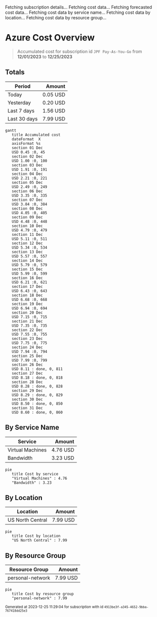 Fetching subscription details...
Fetching cost data...
Fetching forecasted cost data...
Fetching cost data by service name...
Fetching cost data by location...
Fetching cost data by resource group...
# Azure Cost Overview

> Accumulated cost for subscription id `JPF Pay-As-You-Go` from **12/01/2023** to **12/25/2023**

## Totals

|Period|Amount|
|---|---:|
|Today|0.05 USD|
|Yesterday|0.20 USD|
|Last 7 days|1.56 USD|
|Last 30 days|7.99 USD|

```mermaid
gantt
   title Accumulated cost
   dateFormat  X
   axisFormat %s
   section 01 Dec
   USD 0.45 :0, 45
   section 02 Dec
   USD 1.00 :0, 100
   section 03 Dec
   USD 1.91 :0, 191
   section 04 Dec
   USD 2.21 :0, 221
   section 05 Dec
   USD 2.49 :0, 249
   section 06 Dec
   USD 3.35 :0, 335
   section 07 Dec
   USD 3.84 :0, 384
   section 08 Dec
   USD 4.05 :0, 405
   section 09 Dec
   USD 4.48 :0, 448
   section 10 Dec
   USD 4.79 :0, 479
   section 11 Dec
   USD 5.11 :0, 511
   section 12 Dec
   USD 5.34 :0, 534
   section 13 Dec
   USD 5.57 :0, 557
   section 14 Dec
   USD 5.79 :0, 579
   section 15 Dec
   USD 5.99 :0, 599
   section 16 Dec
   USD 6.21 :0, 621
   section 17 Dec
   USD 6.43 :0, 643
   section 18 Dec
   USD 6.68 :0, 668
   section 19 Dec
   USD 6.94 :0, 694
   section 20 Dec
   USD 7.15 :0, 715
   section 21 Dec
   USD 7.35 :0, 735
   section 22 Dec
   USD 7.55 :0, 755
   section 23 Dec
   USD 7.75 :0, 775
   section 24 Dec
   USD 7.94 :0, 794
   section 25 Dec
   USD 7.99 :0, 799
   section 26 Dec
   USD 8.11 : done, 0, 811
   section 27 Dec
   USD 8.18 : done, 0, 818
   section 28 Dec
   USD 8.28 : done, 0, 828
   section 29 Dec
   USD 8.29 : done, 0, 829
   section 30 Dec
   USD 8.50 : done, 0, 850
   section 31 Dec
   USD 8.60 : done, 0, 860
```

## By Service Name

|Service|Amount|
|---|---:|
|Virtual Machines|4.76 USD|
|Bandwidth|3.23 USD|

```mermaid
pie
   title Cost by service
   "Virtual Machines" : 4.76
   "Bandwidth" : 3.23
```

## By Location

|Location|Amount|
|---|---:|
|US North Central|7.99 USD|

```mermaid
pie
   title Cost by location
   "US North Central" : 7.99
```

## By Resource Group

|Resource Group|Amount|
|---|---:|
|personal-network|7.99 USD|

```mermaid
pie
   title Cost by resource group
   "personal-network" : 7.99
```

<sup>Generated at 2023-12-25 11:29:04 for subscription with id `4913be3f-a345-4652-9bba-767418dd25e3`</sup>
